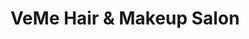---
title: "VeMe Hair & Makeup Salon"
url: /brookfield/veme-hair-and-makeup-salon/
shop: hairdresser
---